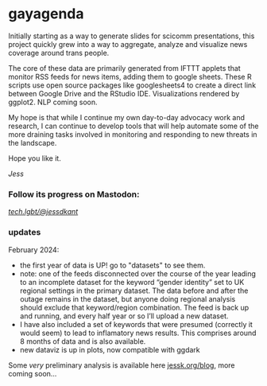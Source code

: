 # gayagenda

Initially starting as a way to generate slides for scicomm presentations, this project quickly grew into a way to aggregate, analyze and visualize news coverage around trans people.

The core of these data are primarily generated from IFTTT applets that monitor RSS feeds for news items, adding them to google sheets. These R scripts use open source packages like googlesheets4 to create a direct link between Google Drive and the RStudio IDE. Visualizations rendered by ggplot2. NLP coming soon.

My hope is that while I continue my own day-to-day advocacy work and research, I can continue to develop tools that will help automate some of the more draining tasks involved in monitoring and responding to new threats in the landscape. 

Hope you like it.

_Jess_

### Follow its progress on Mastodon: 
_[tech.lgbt/@jessdkant](https://tech.lgbt/@jessdkant)_

### updates

February 2024: 

* the first year of data is UP! go to "datasets" to see them.
* note: one of the feeds disconnected over the course of the year leading to an incomplete dataset for the keyword “gender identity” set to UK regional settings in the primary dataset. The data before and after the outage remains in the dataset, but anyone doing regional analysis should exclude that keyword/region combination. The feed is back up and running, and every half year or so I’ll upload a new dataset.
* I have also included a set of keywords that were presumed (correctly it would seem) to lead to inflamatory news results. This comprises around 8 months of data and is also available.
* new dataviz is up in plots, now compatible with ggdark

Some _very_ preliminary analysis is available here [jessk.org/blog](https://jessk.org/blog/anatomy-of-a-moral-panic), more coming soon...

